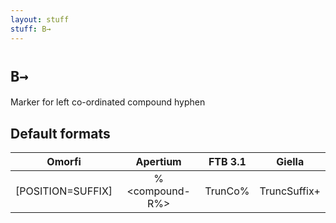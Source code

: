 ```yaml
---
layout: stuff
stuff: B→
---
```

# ` B→ `

Marker for left co-ordinated compound hyphen

## Default formats
| Omorfi | Apertium | FTB 3.1 | Giella |
|:------:|:--------:|:-------:|:------:|
|  [POSITION=SUFFIX] |  %<compound-R%> |  TrunCo%  |  TruncSuffix+  |
